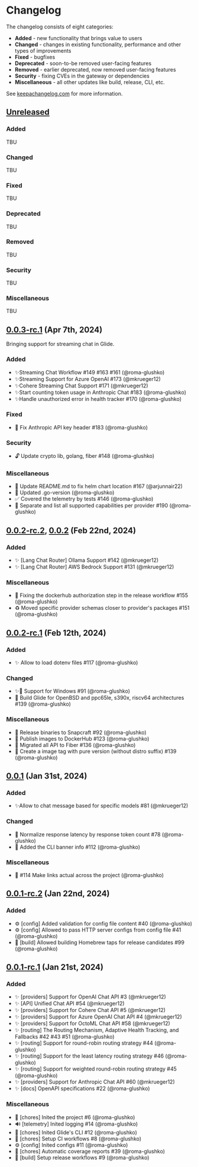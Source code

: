 # Changelog

The changelog consists of eight categories:
- **Added** - new functionality that brings value to users
- **Changed** - changes in existing functionality, performance and other types of improvements
- **Fixed** - bugfixes
- **Deprecated** - soon-to-be removed user-facing features
- **Removed** - earlier deprecated, now removed user-facing features 
- **Security** - fixing CVEs in the gateway or dependencies
- **Miscellaneous** - all other updates like build, release, CLI, etc.

See [keepachangelog.com](https://keepachangelog.com/en/1.1.0/) for more information.

## [Unreleased]

### Added

TBU

### Changed

TBU

### Fixed

TBU

### Deprecated

TBU

### Removed

TBU

### Security

TBU

### Miscellaneous

TBU

## [0.0.3-rc.1] (Apr 7th, 2024)

Bringing support for streaming chat in Glide.

### Added

- ✨Streaming Chat Workflow #149 #163 #161 (@roma-glushko)
- ✨Streaming Support for Azure OpenAI #173 (@mkrueger12)
- ✨Cohere Streaming Chat Support #171 (@mkrueger12)
- ✨Start counting token usage in Anthropic Chat #183 (@roma-glushko)
- ✨Handle unauthorized error in health tracker #170 (@roma-glushko)

### Fixed

- 🐛 Fix Anthropic API key header #183 (@roma-glushko)

### Security

-  🔓 Update crypto lib, golang, fiber #148 (@roma-glushko)

### Miscellaneous

-  🐛 Update README.md to fix helm chart location #167 (@arjunnair22)
- 🔧 Updated .go-version (@roma-glushko)
-  ✅ Covered the telemetry by tests #146 (@roma-glushko)
- 📝 Separate and list all supported capabilities per provider #190 (@roma-glushko)

## [0.0.2-rc.2], [0.0.2] (Feb 22nd, 2024)

### Added

- ✨ [Lang Chat Router] Ollama Support #142 (@mkrueger12)
- ✨ [Lang Chat Router] AWS Bedrock Support #131 (@mkrueger12)

### Miscellaneous

- 👷 Fixing the dockerhub authorization step in the release workflow #155 (@roma-glushko)
- ♻️ Moved specific provider schemas closer to provider's packages #151 (@roma-glushko)

## [0.0.2-rc.1] (Feb 12th, 2024)

### Added

- ✨ Allow to load dotenv files #117 (@roma-glushko)

### Changed

- ✨👷 Support for Windows #91 (@roma-glushko)
- 👷 Build Glide for OpenBSD and ppc65le, s390x, riscv64 architectures #139 (@roma-glushko)

### Miscellaneous

- 👷 Release binaries to Snapcraft #92 (@roma-glushko)
- 👷 Publish images to DockerHub #123 (@roma-glushko)
- 🔧 Migrated all API to Fiber #136 (@roma-glushko)
- 👷 Create a image tag with pure version (without distro suffix) #139 (@roma-glushko)

## [0.0.1] (Jan 31st, 2024)

### Added

- ✨Allow to chat message based for specific models #81 (@mkrueger12)

### Changed

- 🔧 Normalize response latency by response token count #78 (@roma-glushko)
- 📝 Added the CLI banner info #112 (@roma-glushko)

### Miscellaneous

- 📝 #114 Make links actual across the project (@roma-glushko)

## [0.0.1-rc.2] (Jan 22nd, 2024)

### Added

- ⚙️ [config] Added validation for config file content #40 (@roma-glushko)
- ⚙️ [config] Allowed to pass HTTP server configs from config file #41 (@roma-glushko)
- 👷 [build] Allowed building Homebrew taps for release candidates #99 (@roma-glushko)

## [0.0.1-rc.1] (Jan 21st, 2024)

### Added
- ✨ [providers] Support for OpenAI Chat API #3 (@mkrueger12)
- ✨ [API] Unified Chat API #54 (@mkrueger12)
- ✨ [providers] Support for Cohere Chat API #5 (@mkrueger12)
- ✨ [providers] Support for Azure OpenAI Chat API #4 (@mkrueger12)
- ✨ [providers] Support for OctoML Chat API #58 (@mkrueger12)
- ✨ [routing] The Routing Mechanism, Adaptive Health Tracking, and Fallbacks #42 #43 #51 (@roma-glushko)
- ✨ [routing] Support for round-robin routing strategy #44 (@roma-glushko)
- ✨ [routing] Support for the least latency routing strategy #46 (@roma-glushko)
- ✨ [routing] Support for weighted round-robin routing strategy #45 (@roma-glushko)
- ✨ [providers] Support for Anthropic Chat API #60 (@mkrueger12)
- ✨ [docs] OpenAPI specifications #22 (@roma-glushko)

### Miscellaneous

- 🔧 [chores] Inited the project #6 (@roma-glushko)
- 🔊 [telemetry] Inited logging  #14 (@roma-glushko)
- 🔧 [chores] Inited Glide's CLI #12 (@roma-glushko)
- 👷 [chores] Setup CI workflows #8 (@roma-glushko)
- ⚙️ [config] Inited configs #11 (@roma-glushko)
- 🔧 [chores] Automatic coverage reports #39 (@roma-glushko)
- 👷 [build] Setup release workflows #9 (@roma-glushko)

[unreleased]: https://github.com/olivierlacan/keep-a-changelog/compare/0.0.3-rc.1...HEAD
[0.0.3-rc.1]: https://github.com/EinStack/glide/compare/0.0.2..0.0.3-rc.1
[0.0.2]: https://github.com/EinStack/glide/compare/0.0.2-rc.1..0.0.2
[0.0.2-rc.2]: https://github.com/EinStack/glide/compare/0.0.2-rc.1..0.0.2-rc.2
[0.0.2-rc.1]: https://github.com/EinStack/glide/compare/0.0.1..0.0.2-rc.1
[0.0.1]: https://github.com/EinStack/glide/compare/0.0.1-rc.2..0.0.1
[0.0.1-rc.2]: https://github.com/EinStack/glide/compare/0.0.1-rc.1..0.0.1-rc.2
[0.0.1-rc.1]: https://github.com/EinStack/glide/releases/tag/0.0.1-rc.1
